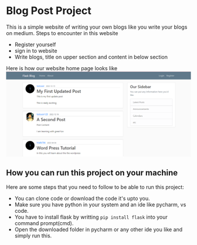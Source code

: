 # Blog Post Project
This is a simple website of writing your own blogs like you write your blogs on medium.
Steps to encounter in this website
* Register yourself
* sign in to website
* Write blogs, title on upper section and content in below section

Here is how our website home page looks like
![Alt Text](https://raw.githubusercontent.com/khatri7968/WE-Project-19SW32-128-19SWX108/main/Screenshot%20(162).png)

## How you can run this project on your machine
Here are some steps that you need to follow to be able to run this project:
* You can clone code or download the code it's upto you.
* Make sure you have python in your system and an ide like pycharm, vs code.
* You have to install flask by writting `pip install flask` into your command prompt(cmd).
* Open the downloaded folder in pycharm or any other ide you like and simply run this.
